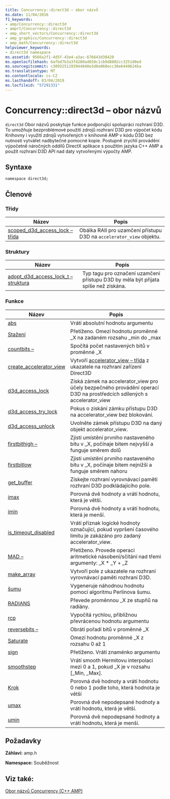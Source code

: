 ```yaml
---
title: Concurrency::direct3d – obor názvů
ms.date: 11/04/2016
f1_keywords:
- amp/Concurrency::direct3d
- amprt/Concurrency::direct3d
- amp_short_vectors/Concurrency::direct3d
- amp_graphics/Concurrency::direct3d
- amp_math/Concurrency::direct3d
helpviewer_keywords:
- direct3d namespace
ms.assetid: 9566a2f1-4d5f-43e4-a3ac-676643d38420
ms.openlocfilehash: 6afbd7b3a3f4280ad658c1cb9d8802cc3251d0ed
ms.sourcegitcommit: c3093251193944840e3d0a068ecc30e6449624ba
ms.translationtype: MT
ms.contentlocale: cs-CZ
ms.lasthandoff: 03/04/2019
ms.locfileid: "57291331"
---
```

# <a name="concurrencydirect3d-namespace"></a>Concurrency::direct3d – obor názvů

`direct3d` Obor názvů poskytuje funkce podporující spolupráci rozhraní D3D. To umožňuje bezproblémové použití zdrojů rozhraní D3D pro výpočet kódu Knihovny i využití zdrojů vytvořených v knihovně AMP v kódu D3D bez nutnosti vytvářet nadbytečné pomocné kopie. Postupně zrychlí provádění výpočetně náročných oddílů DirectX aplikace s použitím jazyka C++ AMP a použít rozhraní D3D API nad daty vytvořenými výpočty AMP.

## <a name="syntax"></a>Syntaxe

```
namespace direct3d;
```

## <a name="members"></a>Členové

### <a name="classes"></a>Třídy

|Název|Popis|
|----------|-----------------|
|[scoped_d3d_access_lock – třída](scoped-d3d-access-lock-class.md)|Obálka RAII pro uzamčení přístupu D3D na `accelerator_view` objektu.|

### <a name="structures"></a>Struktury

|Název|Popis|
|----------|-----------------|
|[adopt_d3d_access_lock_t – struktura](adopt-d3d-access-lock-t-structure.md)|Typ tagu pro označení uzamčení přístupu D3D by měla být přijata spíše než získána.|

### <a name="functions"></a>Funkce

|Název|Popis|
|----------|-----------------|
|[abs](concurrency-direct3d-namespace-functions-amp.md#abs)|Vrátí absolutní hodnotu argumentu|
|[Stažení](concurrency-direct3d-namespace-functions-amp.md#clamp)|Přetíženo. Omezí hodnotu proměnné _X na zadaném rozsahu _min do _max|
|[countbits –](concurrency-direct3d-namespace-functions-amp.md#countbits)|Spočítá počet nastavených bitů v proměnné _X|
|[create_accelerator_view](concurrency-direct3d-namespace-functions-amp.md#create_accelerator_view)|Vytvoří [accelerator_view – třída](accelerator-view-class.md) z ukazatele na rozhraní zařízení Direct3D|
|[d3d_access_lock](concurrency-direct3d-namespace-functions-amp.md#d3d_access_lock)|Získá zámek na accelerator_view pro účely bezpečného provádění operací D3D na prostředcích sdílených s accelerator_view|
|[d3d_access_try_lock](concurrency-direct3d-namespace-functions-amp.md#d3d_access_try_lock)|Pokus o získání zámku přístupu D3D na accelerator_view bez blokování.|
|[d3d_access_unlock](concurrency-direct3d-namespace-functions-amp.md#d3d_access_unlock)|Uvolněte zámek přístupu D3D na daný objekt accelerator_view.|
|[firstbithigh –](concurrency-direct3d-namespace-functions-amp.md#firstbithigh)|Zjistí umístění prvního nastaveného bitu v _X, počínaje bitem nejvyšší a funguje směrem dolů|
|[firstbitlow](concurrency-direct3d-namespace-functions-amp.md#firstbitlow)|Zjistí umístění prvního nastaveného bitu v _X, počínaje bitem nejnižší a funguje směrem nahoru|
|[get_buffer](concurrency-direct3d-namespace-functions-amp.md#get_buffer)|Získejte rozhraní vyrovnávací paměti rozhraní D3D podkládajícího pole.|
|[imax](concurrency-direct3d-namespace-functions-amp.md#imax)|Porovná dvě hodnoty a vrátí hodnotu, která je větší.|
|[imin](concurrency-direct3d-namespace-functions-amp.md#imin)|Porovná dvě hodnoty a vrátí hodnotu, která je menší.|
|[is_timeout_disabled](concurrency-direct3d-namespace-functions-amp.md#is_timeout_disabled)|Vrátí příznak logické hodnoty označující, pokud vypršení časového limitu je zakázáno pro zadaný accelerator_view.|
|[MAD –](concurrency-direct3d-namespace-functions-amp.md#mad)|Přetíženo. Provede operaci aritmetické násobení/sčítání nad třemi argumenty: _X \* _Y + _Z|
|[make_array](concurrency-direct3d-namespace-functions-amp.md#make_array)|Vytvoří pole z ukazatele na rozhraní vyrovnávací paměti rozhraní D3D.|
|[šumu](concurrency-direct3d-namespace-functions-amp.md#noise)|Vygeneruje náhodnou hodnotu pomocí algoritmu Perlinova šumu.|
|[RADIANS](concurrency-direct3d-namespace-functions-amp.md#radians)|Převede proměnnou _X ze stupňů na radiány.|
|[rcp](concurrency-direct3d-namespace-functions-amp.md#rcp)|Vypočítá rychlou, přibližnou převrácenou hodnotu argumentu|
|[reversebits –](concurrency-direct3d-namespace-functions-amp.md#reversebits)|Obrátí pořadí bitů v proměnné _X|
|[Saturate](concurrency-direct3d-namespace-functions-amp.md#saturate)|Omezí hodnotu proměnné _X z rozsahu 0 až 1|
|[sign](concurrency-direct3d-namespace-functions-amp.md#sign)|Přetíženo. Vrátí znaménko argumentu|
|[smoothstep](concurrency-direct3d-namespace-functions-amp.md#smoothstep)|Vrátí smooth Hermitovu interpolaci mezi 0 a 1, pokud _X je v rozsahu [_Min, _Max].|
|[Krok](concurrency-direct3d-namespace-functions-amp.md#step)|Porovná dvě hodnoty a vrátí hodnotu 0 nebo 1 podle toho, která hodnota je větší|
|[umax](concurrency-direct3d-namespace-functions-amp.md#umax)|Porovná dvě nepodepsané hodnoty a vrátí hodnotu, která je větší.|
|[umin](concurrency-direct3d-namespace-functions-amp.md#umin)|Porovná dvě nepodepsané hodnoty a vrátí hodnotu, která je menší.|

## <a name="requirements"></a>Požadavky

**Záhlaví:** amp.h

**Namespace:** Souběžnost

## <a name="see-also"></a>Viz také:

[Obor názvů Concurrency (C++ AMP)](concurrency-namespace-cpp-amp.md)
